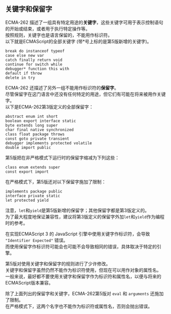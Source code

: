 ## 关键字和保留字

ECMA-262 描述了一组具有特定用途的**关键字**，这些关键字可用于表示控制语句的开始或结束，或者用于执行特定操作等。    
按照规则，关键字也是语言保留的，不能用作标识符。  
以下就是ECMAScript的全部关键字 (带*号上标的是第5版新增的关键字)。  

	break do instanceof typeof
	case else new var
	catch finally return void
	continue for switch while
	debugger* function this with
	default if throw
	delete in try
	
ECMA-262 还描述了另外一组不能用作标识符的**保留字**。  
尽管保留字在这门语言中还没有任何特定的用途，但它们有可能在将来被用作关键字。  
以下是ECMA-262第3版定义的全部保留字：	  

	abstract enum int short
	boolean export interface static
	byte extends long super
	char final native synchronized
	class float package throws
	const goto private transient
	debugger implements protected volatile
	double import public
	
第5版把在非严格模式下运行时的保留字缩减为下列这些：  

	class enum extends super
	const export import		
	
在严格模式下，第5版还对以下保留字施加了限制：	

	implements package public
	interface private static
	let protected yield  
	
注意，`let`和`yield`是第5版新增的保留字；其他保留字都是第3版定义的。  
为了最大程度地保证兼容性，建议将第3版定义的保留字外加`let`和`yield`作为编程时的参考。  

在实现ECMAScript 3 的 JavaScript 引擎中使用关键字作标识符，会导致 `"Identifier Expected"` 错误。  
而使用保留字作标识符可能会也可能不会导致相同的错误，具体取决于特定的引擎。  

第5版对使用关键字和保留字的规则进行了少许修改。  
关键字和保留字虽然仍然不能作为标识符使用，但现在可以用作对象的属性名。  
一般来说，最好都不要使用关键字和保留字作为标识符和属性名，以便与将来的ECMAScript版本兼容。  

除了上面列出的保留字和关键字，ECMA-262第5版对 `eval` 和 `arguments` 还施加了限制。  
在严格模式下，这两个名字也不能作为标识符或属性名，否则会抛出错误。  


		
